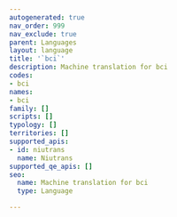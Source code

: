 ```yaml
---
autogenerated: true
nav_order: 999
nav_exclude: true
parent: Languages
layout: language
title: '`bci`'
description: Machine translation for bci
codes:
- bci
names:
- bci
family: []
scripts: []
typology: []
territories: []
supported_apis:
- id: niutrans
  name: Niutrans
supported_qe_apis: []
seo:
  name: Machine translation for bci
  type: Language

---
```


